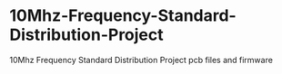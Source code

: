 # 10Mhz-Frequency-Standard-Distribution-Project
10Mhz Frequency Standard Distribution Project pcb files and firmware
